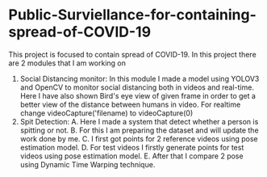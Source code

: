# Public-Surviellance-for-containing-spread-of-COVID-19

This project is focused to contain spread of COVID-19.
In this project there are 2 modules that I am working on
1. Social Distancing monitor:
In this module I made a model using YOLOV3 and OpenCV to monitor social distancing both in videos and real-time.
Here I have also shown Bird's eye view of given frame in order to get a better view of the distance between humans in video.
For realtime change videoCapture('filename) to videoCapture(0) 
2. Spit Detection:
A. Here I made a system  that  detect whether a person is spitting or not.
B. For this I am preparing the dataset and will update the work done by me.
C. I first got points for 2 reference videos using pose estimation model. 
D. For test videos I firstly generate points for test videos using pose estimation model. 
E. After that I compare 2 pose using Dynamic Time Warping technique.


